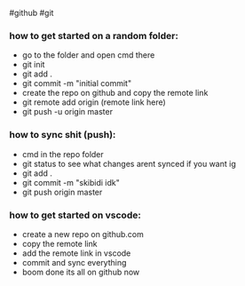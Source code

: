 #github #git 
### how to get started on a random folder:
- go to the folder and open cmd there 
- git init 
- git add . 
- git commit -m "initial commit"
- create the repo on github and copy the remote link 
- git remote add origin (remote link here)
- git push -u origin master
### how to sync shit (push):
- cmd in the repo folder 
- git status to see what changes arent synced if you want ig
- git add . 
- git commit -m "skibidi idk"
- git push origin master
### how to get started on vscode:
- create a new repo on github.com
- copy the remote link
- add the remote link in vscode
- commit and sync everything
- boom done its all on github now